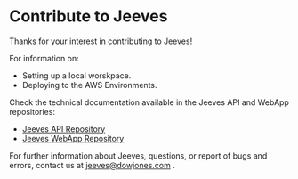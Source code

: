 # Contribute to Jeeves

Thanks for your interest in contributing to Jeeves!

For information on:

* Setting up a local worskpace.
* Deploying to the AWS Environments.

Check the technical documentation available in the Jeeves API and WebApp repositories:

* [Jeeves API Repository](https://github.dowjones.net/SharedServices/Jeeves.API)
* [Jeeves WebApp Repository](https://github.dowjones.net/SharedServices/Jeeves.WebApp)


For further information about Jeeves, questions, or report of bugs and errors, contact us at [jeeves@dowjones.com](mailto:jeeves@dowjones.com) .